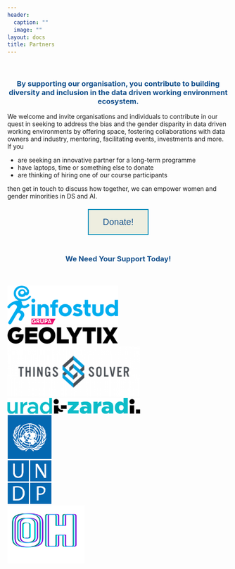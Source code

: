 ```yaml
---
header:
  caption: ""
  image: ""
layout: docs
title: Partners
---
```


<br>
<center><b><h3><span style="color: #104E8B"> By supporting our organisation, you contribute to building diversity and inclusion in the data driven working environment ecosystem.</span></h3></b></center>

We welcome and invite organisations and individuals to contribute in our quest in seeking to address the bias and the gender disparity in data driven working environments
by offering space, fostering collaborations with data owners and industry, mentoring, facilitating events, investments and more. If you
<ul>
  <li> are seeking an innovative partner for a long-term programme</li>
  <li> have laptops, time or something else to donate</li>
  <li> are thinking of hiring one of our course participants</li> 
</ul>
then get in touch to discuss how together, we can empower women and gender minorities in DS and AI.</center> 
<br>
<br>

<center>
<a href="https://sisteranalyst.org/donate/">
<button class="button button2">Donate!</button>
</a>
</center> 

<br>
<center><b><h3> <span style="color: #104E8B"> We Need Your Support Today!</span></h3></b></center>

<br>
<br>
<!DOCTYPE html>
<html>
<title>W3.CSS</title>
<meta name="viewport" content="width=device-width, initial-scale=1">
<link rel="stylesheet" href="https://www.w3schools.com/w3css/4/w3.css">
<body>
  <div class="w3-row">
    <div class="w3-col s4">
      <img src="images/InfoStud.png" style="width:50%">
    </div>
    <div class="w3-col s4">
      <img src="images/geolytix.png" style="width:50%">
    </div>
    <div class="w3-col s4">
      <img src="images/ThingsSolver.png" style="width:60%">
    </div>
  </div>
  <div class="w3-row-padding">
    <div class="w3-col s4">
      <img src="images/uradi-zaradi.png" style="width:60%">
    </div>
    <div class="w3-col s4">
      <img src="images/UNDP.png" style="width:20%">
    </div>
    <div class="w3-col s4">
      <img src="images/oh.png" style="width:35%">
    </div>
  </div>

</body>
</html>



<style>
.button {
  border: none;
  color: white;
  padding: 16px 32px;
  text-align: center;
  text-decoration: none;
  display: inline-block;
  font-size: 20px;
  margin: 4px 2px;
  transition-duration: 0.4s;
  cursor: pointer;
}

.button2 {
  background-color: #EEEEE0; 
  color: #104E8B; 
  border: 2px solid #008CBA;
}

.button2:hover {
  background-color: #104E8B;
  color: white;
}

</style>
</html>




